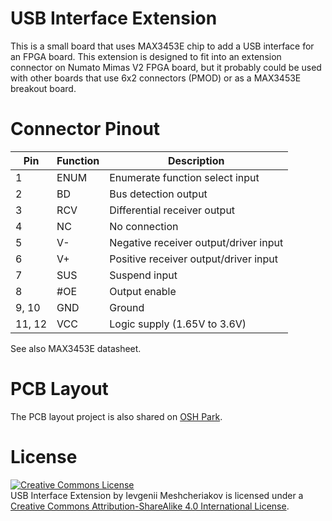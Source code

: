 # USB Interface Extension
This is a small board that uses MAX3453E chip to add a USB interface for an FPGA board.
This extension is designed to fit into an extension connector on Numato Mimas V2 FPGA board, but it
probably could be used with other boards that use 6x2 connectors (PMOD) or as a MAX3453E breakout board.

# Connector Pinout

| Pin    | Function | Description                           |
|--------|----------|---------------------------------------|
| 1      | ENUM     | Enumerate function select input       |
| 2      | BD       | Bus detection output                  |
| 3      | RCV      | Differential receiver output          |
| 4      | NC       | No connection                         |
| 5      | V-       | Negative receiver output/driver input |
| 6      | V+       | Positive receiver output/driver input |
| 7      | SUS      | Suspend input                         |
| 8      | #OE      | Output enable                         |
| 9, 10  | GND      | Ground                                |
| 11, 12 | VCC      | Logic supply (1.65V to 3.6V)          |

See also MAX3453E datasheet.

# PCB Layout
The PCB layout project is also shared on [OSH Park](https://oshpark.com/projects/5NEpfuXA).

# License
<a rel="license" href="http://creativecommons.org/licenses/by-sa/4.0/"><img alt="Creative Commons License" style="border-width:0" src="https://i.creativecommons.org/l/by-sa/4.0/88x31.png" /></a><br />
<span xmlns:dct="http://purl.org/dc/terms/" property="dct:title">USB Interface Extension</span>
by <span xmlns:cc="http://creativecommons.org/ns#" property="cc:attributionName">Ievgenii Meshcheriakov</span>
is licensed under a <a rel="license" href="http://creativecommons.org/licenses/by-sa/4.0/">Creative Commons Attribution-ShareAlike 4.0 International License</a>.
